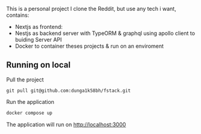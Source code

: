 This is a personal project I clone the Reddit, but use any tech i want, contains:
- Nextjs as frontend:
- Nestjs as backend server with TypeORM & graphql using apollo client to buiding Server API
- Docker to container theses projects & run on an enviroment


## Running on local

Pull the project 
```git
git pull git@github.com:dunga1k58bh/fstack.git
```

Run the application
```bash
docker compose up
```

The application will run on [http://localhost:3000](http://localhost:3000)



